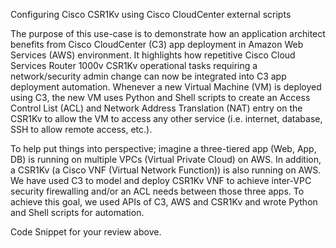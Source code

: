 Configuring Cisco CSR1Kv using Cisco CloudCenter external scripts

The purpose of this use-case is to demonstrate how an application architect benefits from Cisco CloudCenter (C3) app deployment in Amazon Web Services (AWS) environment. It highlights how repetitive Cisco Cloud Services Router 1000v CSR1Kv operational tasks requiring a network/security admin change can now be integrated into C3 app deployment automation. Whenever a new Virtual Machine (VM) is deployed using C3, the new VM uses Python and Shell scripts to create an Access Control List (ACL) and Network Address Translation (NAT) entry on the CSR1Kv to allow the VM to access any other service (i.e. internet, database, SSH to allow remote access, etc.).

To help put things into perspective; imagine a three-tiered app (Web, App, DB) is running on multiple VPCs (Virtual Private Cloud) on AWS. In addition, a CSR1Kv (a Cisco VNF (Virtual Network Function)) is also running on AWS. We have used C3 to model and deploy CSR1Kv VNF to achieve inter-VPC security firewalling and/or an ACL needs between those three apps. To achieve this goal, we used APIs of C3, AWS and CSR1Kv and wrote Python and Shell scripts for automation.

Code Snippet for your review above.
